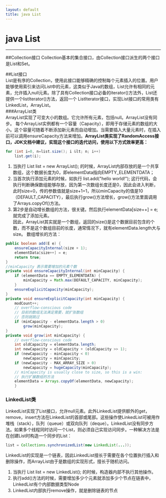 ```yaml
---
layout: default
title: java List
---
```

<meta http-equiv="Content-Type" content="text/html; charset=utf-8" />
<link rel="stylesheet" href="http://yandex.st/highlightjs/7.1/styles/default.min.css">
<script src="http://yandex.st/highlightjs/7.1/highlight.min.js"></script>
<script>hljs.initHighlightingOnLoad();</script>
<link rel="stylesheet" href="/css/pygments.css">

# java List

---

##Collection接口 
Collection基本的集合接口，由Collection接口派生的两个接口是List和Set。

##List接口 	
List是有序的Collection，使用此接口能够精确的控制每个元素插入的位置。用户能够使用索引来访问List中的元素，这类似于Java的数组，List允许有相同的元素，允许插入null元素。除了具有Collection接口必备的iterator()方法外，List还提供一个listIterator()方法，返回一个 ListIterator接口，实现List接口的常用类有LinkedList，ArrayList。		
###ArrayList类 		
ArrayList实现了可变大小的数组。它允许所有元素，包括null。ArrayList没有同步。 每个ArrayList实例都有一个容量（Capacity），即用于存储元素的数组的大小。这个容量可随着不断添加新元素而自动增加。当需要插入大量元素时，在插入前可以调用ensureCapacity方法来增加。**ArrayList类实现了RandomAccess接口，JDK文档中建议，实现这个接口的迭代访问，使用以下方式效率更高：**

``` java
for (int i=0, n=list.size(); i &lt; n; i++) 
    list.get(i);
```

1.  当执行 List<String> list = new ArrayList<String>(); 的时候，ArrayList内部存放的是一个共享数组，这个数据长度为0，即elementData指向EMPTY_ELEMENTDATA；	
2. 当首次执行添加元素的时候，如执行 list.add("hello world!"); 这行代码，会执行判断确保数组能够存放，因为第一次数组长度还是0，因此会进入判断，此时size=0，传的参数值就是size+1=1，所以minCapacity的值是10（DEFAULT_CAPACITY），最后执行grow()方法增长，grow()方法里面调用了Arrays.copyOf()方法。	
3. 第2步是自动增长数组的方法，很关键。然后执行elementData[size++] = e;就完成了添加元素。	
因此，ArrayList其实就是一个数组，返回的size()是这个数据目前包含的个数，而不是这个数组目前的长度，通常情况下，就有elementData.length大与size。
数组增长的方法：

```java
public boolean add(E e) {
    ensureCapacityInternal(size + 1);
    elementData[size++] = e;
    return true;
}
//minCapacity 表示需要增加的元素个数
private void ensureCapacityInternal(int minCapacity) {
    if (elementData == EMPTY_ELEMENTDATA) {
        minCapacity = Math.max(DEFAULT_CAPACITY, minCapacity);
    }
    ensureExplicitCapacity(minCapacity);
}
private void ensureExplicitCapacity(int minCapacity) {
    modCount++;
    // overflow-conscious code
    // 目前的数组无法满足需要，就扩张数组
    // 否则就跳过
    if (minCapacity - elementData.length > 0)
        grow(minCapacity);
}
private void grow(int minCapacity) {
    // overflow-conscious code
    int oldCapacity = elementData.length;
    int newCapacity = oldCapacity + (oldCapacity >> 1);
    if (newCapacity - minCapacity < 0)
        newCapacity = minCapacity;
    if (newCapacity - MAX_ARRAY_SIZE > 0)
        newCapacity = hugeCapacity(minCapacity);
    // minCapacity is usually close to size, so this is a win:
    // 执行扩展数组的方法
    elementData = Arrays.copyOf(elementData, newCapacity);
    }
```

### LinkedList类	
LinkedList实现了List接口，允许null元素。此外LinkedList提供额外的get，remove，insert方法在LinkedList的首部或尾部。这些操作使LinkedList可被用作堆栈（stack），队列（queue）或双向队列（deque）。LinkedList没有同步方法。如果多个线程同时访问一个List，则必须自己实现访问同步。一种解决方法是在创建List时构造一个同步的List： 

```java
list = Collections.synchronizedList(new LinkedList(...));
```
LinkedList的实现是一个链表，因此LinkedList擅长于需要在各个位置执行插入和删除操作，而ArrayList由于是数组的实现形式，擅长于随机访问。

1. 当执行 List<String> list = new LinkedList<String>(); 的时候，构造器内部不执行其他操作。	
2. 执行add()方法的时候，需要增加多少个元素就添加多少个节点在链表中，LinkedList有个内部数据类型Node	
3. LinkedList内部执行remove操作，就是删除链表的节点	



